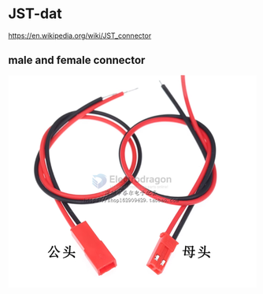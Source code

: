 
# JST-dat

https://en.wikipedia.org/wiki/JST_connector


## male and female connector 

![](2024-09-24-19-40-26.png)

